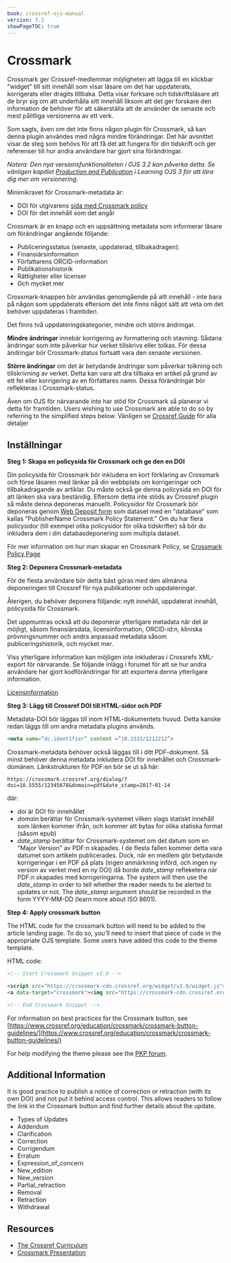 ```yaml
---
book: crossref-ojs-manual
version: 3.2
showPageTOC: true
---
```


# Crossmark

Crossmark ger Crossref-medlemmar möjligheten att lägga till en klickbar "widget" till sitt innehåll som visar läsare om det har uppdaterats, korrigerats eller dragits tillbaka. Detta visar forksare och tidskriftsläsare att de bryr sig om att underhålla sitt innehåll liksom att det ger forskare den information de behöver för att säkerställa att de använder de senaste och mest pålitliga versionerna av ett verk.

Som sagts, även om det inte finns någon plugin för Crossmark, så kan denna plugin användes med några mindre förändringar. Det här avsnittet visar de steg som behövs för att få det att fungera för din tidskrift och ger referenser till hur andra användare har gjort sina förändringar.

_Notera: Den nya versionsfunktionaliteten i OJS 3.2 kan påverka detta. Se vänligen kapitlet [Production and Publication](https://docs.pkp.sfu.ca/learning-ojs/en/production-publication#versioning-of-articles) i Learning OJS 3 för att lära dig mer om versionering._

Minimikravet för Crossmark-metadata är:

- DOI för utgivarens [sida med Crossmark policy](https://www.crossref.org/education/crossmark/crossmark-policy-page/)
- DOI för det innehåll som det angår

Crossmark är en knapp och en uppsättning metadata som informerar läsare om förändringar angående följande:

- Publiceringsstatus (senaste, uppdaterad, tillbakadragen):
- Finansiärsinformation
- Författarens ORCID-information
- Publikationshistorik
- Rättigheter eller licenser
- Och mycket mer

Crossmark-knappen bör användas genomgående på allt innehåll - inte bara på någon som uppdaterats eftersom det inte finns något sätt att veta om det behöver uppdateras i framtiden.

Det finns två uppdateringskategorier, mindre och större ändringar.

**Mindre ändringar** innebär korrigering av formattering och stavning. Sådana ändringar som inte påverkar hur verket tillskrivs eller tolkas. För dessa ändringar bör Crossmark-status fortsatt vara den senaste versionen.

**Större ändringar** om det är betydande ändringar som påverkar tolkning och tillskrivning av verket. Detta kan vara att dra tillbaka en artikel på grund av ett fel eller korrigering av en författares namn. Dessa förändringar bör reflekteras i Crossmark-status.

Även om OJS för närvarande inte har stöd för Crossmark så planerar vi detta för framtiden. Users wishing to use Crossmark are able to do so by referring to the simplified steps below. Vänligen se [Crossref Guide](https://www.crossref.org/get-started/crossmark/) för alla detaljer

## Inställningar

**Steg 1: Skapa en policysida för Crossmark och ge den en DOI**

Din policysida för Crossmark bör inkludera en kort förklaring av Crossmark och förse läsaren med länkar på din webbplats om korrigeringar och tillbakadragande av artiklar. Du måste också ge denna policysida en DOI för att länken ska vara beständig.  Eftersom detta inte stöds av Crossref plugin så måste denna deponeras manuellt. Policysidor för Crossmark bör deponeras genom [Web Deposit form](https://apps.crossref.org/webDeposit/) som dataset med en "database" som kallas "PublisherName Crossmark Policy Statement." Om du har flera policysidor (till exempel olika policysidor för olika tidskrifter) så bör du inkludera dem i din databasdeponering som multipla dataset.

För mer information om hur man skapar en Crossmark Policy, se [Crossmark Policy Page](https://www.crossref.org/education/crossmark/crossmark-policy-page/)

**Steg 2: Deponera Crossmark-metadata**

För de flesta användare bör detta bäst göras med den allmänna deponeringen till Crossref för nya publikationer och uppdateringar.

Återigen, du behöver deponera följande: nytt innehåll, uppdaterat innehåll, policysida för Crossmark.

Det uppmuntras också att du deponerar ytterligare metadata när det är möjligt, såsom finansiärsdata, licensinformation, ORCID-id:n, kliniska prövningsnummer och andra anpassad metadata såsom publiceringshistorik, och mycket mer.

Viss ytterligare information kan möjligen inte inkluderas i Crossrefs XML-export för närvarande. Se följande inlägg i forumet för att se hur andra användare har gjort kodförändringar för att exportera denna ytterligare information.

[Licensinformation](https://forum.pkp.sfu.ca/t/crossmark-support/1375/5)

**Steg 3: Lägg till Crossref DOI till HTML-sidor och PDF**

Metadata-DOI bör läggas till inom HTML-dokumentets huvud. Detta kanske redan läggs till om andra metadata plugins används.

```html
<meta name=”dc.identifier” content =”10.3333/1212212”>
```

Crossmark-metadata behöver också läggas till i ditt PDF-dokument. Så minst behöver denna metadata inkludera DOI för innehållet och Crossmark-domänen. Länkstrukturen för PDF:en bör se ut så här:

`https://crossmark.crossref.org/dialog/?doi=10.5555/12345678&domain=pdf&date_stamp=2017-01-14`

där:

- *doi* är DOI för innehållet
- *domain* berättar för Crossmark-systemet vilken slags statiskt innehåll som länken kommer ifrån, och kommer att bytas for olika statiska format (såsom epub)
- *date_stamp* berättar för Crossmark-systemet om det datum som en "Major Version" av PDF:n skapades. I de flesta fallen kommer detta vara datumet som artikeln publicerades. Dock, när en medlem gör betydande korrigeringar i en PDF på plats (ingen anmärkning införd, och ingen ny version av verket med en ny DOI) då borde *date_stamp* refleketera när PDF:n skapades med korrigeringarna. The system will then use the *date_stamp* in order to tell whether the reader needs to be alerted to updates or not. The *date_stamp* argument should be recorded in the form YYYY-MM-DD (learn more about ISO 8601).

**Step 4: Apply crossmark button**

The HTML code for the crossmark button will need to be added to the article landing page. To do so, you’ll need to insert that piece of code in the appropriate OJS template. Some users have added this code to the theme template.

HTML code:

```html
<!-- Start Crossmark Snippet v2.0 -->

<script src="https://crossmark-cdn.crossref.org/widget/v2.0/widget.js"></script>
<a data-target="crossmark"><img src="https://crossmark-cdn.crossref.org/widget/v2.0/logos/CROSSMARK_BW_horizontal.svg" width="150" /></a>

<!-- End Crossmark Snippet -->
```

For information on best practices for the Crossmark button, see [https://www.crossref.org/education/crossmark/crossmark-button-guidelines/](https://www.crossref.org/education/crossmark/crossmark-button-guidelines/)

For help modifying the theme please see the [PKP forum](http://forum.pkp.sfu.ca/).

## Additional Information

It is good practice to publish a notice of correction or retraction (with its own DOI) and not put it behind access control. This allows readers to follow the link in the Crossmark button and find further details about the update.

- Types of Updates
- Addendum
- Clarification
- Correction
- Corrigendum
- Erratum
- Expression_of_concern
- New_edition
- New_version
- Partial_retraction
- Removal
- Retraction
- Withdrawal

## Resources

- [The Crossref Curriculum](https://www.crossref.org/education/crossmark/participating-in-crossmark/)
- [Crossmark Presentation](https://www.youtube.com/watch?v=em0IVJf-UNo)
